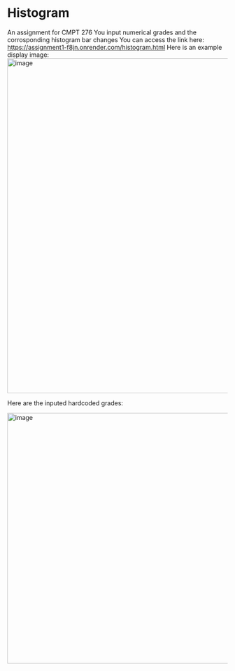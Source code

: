 ﻿# Histogram
An assignment for CMPT 276 
You input numerical grades and the corrosponding histogram bar changes 
You can access the link here: https://assignment1-f8jn.onrender.com/histogram.html 
Here is an example display image:
<img width="764" alt="image" src="https://github.com/Lepre-CHAU-n/histogram/assets/71118130/7ce490bd-582b-4a15-af75-b28b75ba5865">

Here are the inputed hardcoded grades: 


<img width="572" alt="image" src="https://github.com/Lepre-CHAU-n/histogram/assets/71118130/06df8943-2a55-40dc-9b13-337c92bfa20a">

